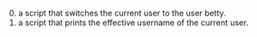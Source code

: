 0. a script that switches the current user to the user betty.
1.  a script that prints the effective username of the current user.
